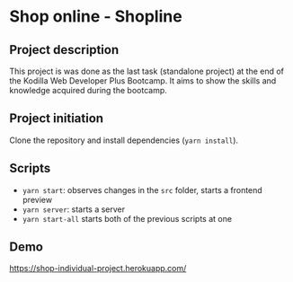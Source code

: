 # Shop online - Shopline

## Project description

This project is was done as the last task (standalone project) at the end of the Kodilla Web Developer Plus Bootcamp. It aims to show the skills and knowledge acquired during the bootcamp.

## Project initiation

Clone the repository and install dependencies (`yarn install`).

## Scripts

- `yarn start`: observes changes in the `src` folder, starts a frontend preview
- `yarn server`: starts a server
- `yarn start-all` starts both of the previous scripts at one

## Demo

https://shop-individual-project.herokuapp.com/

